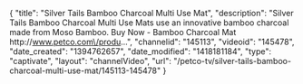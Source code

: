 {
    "title": "Silver Tails Bamboo Charcoal Multi Use Mat",
    "description": "Silver Tails Bamboo Charcoal Multi Use Mats use an innovative bamboo charcoal made from Moso Bamboo. Buy Now - Bamboo Charcoal Mat http:\/\/www.petco.com\/produ...",
    "channelid": "145113",
    "videoid": "145478",
    "date_created": "1394762657",
    "date_modified": "1418181184",
    "type": "captivate",
    "layout": "channelVideo",
    "url": "\/petco-tv\/silver-tails-bamboo-charcoal-multi-use-mat\/145113-145478"
}